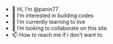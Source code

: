 - 👋 Hi, I’m @panin77
- 👀 I’m interested in building codes
- 🌱 I’m currently learning to live
- 💞️ I’m looking to collaborate on this site
- 📫 How to reach me if i don't want to

<!---
panin77/panin77 is a ✨ special ✨ repository because its `README.md` (this file) appears on your GitHub profile.
You can click the Preview link to take a look at your changes.
--->
